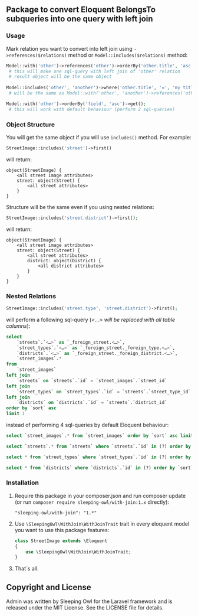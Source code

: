 ## Package to convert Eloquent BelongsTo subqueries into one query with left join

### Usage

Mark relation you want to convert into left join using `->references($relations)` method or `Model::includes($relations)` method:

```php
Model::with('other')->references('other')->orderBy('other.title', 'asc')->get();
 # this will make one sql-query with left join of 'other' relation
 # result object will be the same object
 
Model::includes('other', 'another')->where('other.title', '=', 'my title')->get();
 # will be the same as Model::with('other', 'another')->references('other', 'another')->…

Model::with('other')->orderBy('field', 'asc')->get();
 # this will work with default behaviour (perform 2 sql-queries)
```

### Object Structure

You will get the same object if you will use `includes()` method. For example:

```php
StreetImage::includes('street')->first()
```

will return:

```
object(StreetImage) {
	<all street image attributes>
	street: object(Street) {
		<all street attributes>
	}
}
```

Structure will be the same even if you using nested relations:

```php
StreetImage::includes('street.district')->first();
```

will return:

```
object(StreetImage) {
	<all street image attributes>
	street: object(Street) {
		<all street attributes>
		district: object(District) {
			<all district attributes>
		}
	}
}
```

### Nested Relations

```php
StreetImage::includes('street.type', 'street.district')->first();
```

will perform a following sql-query (*<…> will be replaced with all table columns*):

```sql
select
	`streets`.`<…>` as `_foreign_street.<…>`, 
	`street_types`.`<…>` as `_foreign_street._foreign_type.<…>`, 
	`districts`.`<…>` as `_foreign_street._foreign_district.<…>`, 
	`street_images`.* 
from 
	`street_images` 
left join 
	`streets` on `streets`.`id` = `street_images`.`street_id` 
left join 
	`street_types` on `street_types`.`id` = `streets`.`street_type_id` 
left join 
	`districts` on `districts`.`id` = `streets`.`district_id` 
order by `sort` asc
limit 1
```
instead of performing 4 sql-queries by default Eloquent behaviour:

```sql
select `street_images`.* from `street_images` order by `sort` asc limit 1

select `streets`.* from `streets` where `streets`.`id` in (?) order by `title` asc

select * from `street_types` where `street_types`.`id` in (?) order by `title` asc

select * from `districts` where `districts`.`id` in (?) order by `sort` asc
```

### Installation

 1. Require this package in your composer.json and run composer update (or run `composer require sleeping-owl/with-join:1.x` directly):

		"sleeping-owl/with-join": "1.*"

2. Use `\SleepingOwl\WithJoin\WithJoinTrait` trait in every eloquent model you want to use this package features:

	```php
	class StreetImage extends \Eloquent
	{
		use \SleepingOwl\WithJoin\WithJoinTrait;
	}
	```
	
3. That`s all.

## Copyright and License

Admin was written by Sleeping Owl for the Laravel framework and is released under the MIT License. See the LICENSE file for details.
